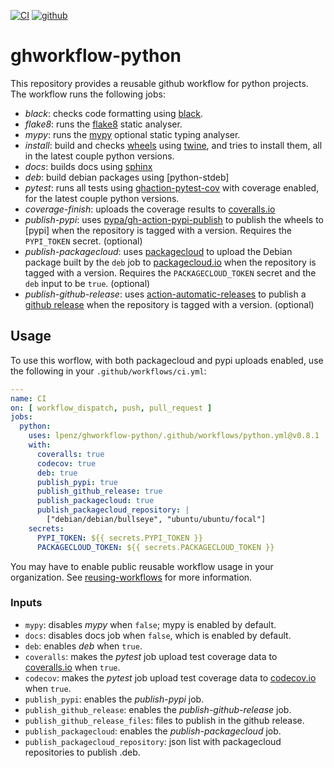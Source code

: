 [![CI](https://github.com/lpenz/ghworkflow-python/actions/workflows/ci.yml/badge.svg)](https://github.com/lpenz/ghworkflow-python/actions/workflows/ci.yml)
[![github](https://img.shields.io/github/v/release/lpenz/ghworkflow-python?logo=github)](https://github.com/lpenz/ghworkflow-python/releases)


# ghworkflow-python

This repository provides a reusable github workflow for python
projects. The workflow runs the following jobs:
- *black*: checks code formatting using [black].
- *flake8*: runs the [flake8] static analyser.
- *mypy*: runs the [mypy] optional static typing analyser.
- *install*: build and checks [wheels] using [twine], and tries to
  install them, all in the latest couple python versions.
- *docs*: builds docs using [sphinx]
- *deb*: build debian packages using [python-stdeb]
- *pytest*: runs all tests using [ghaction-pytest-cov] with coverage
  enabled, for the latest couple python versions.
- *coverage-finish*: uploads the coverage results to [coveralls.io]
- *publish-pypi*: uses [pypa/gh-action-pypi-publish] to publish the
  wheels to [pypi] when the repository is tagged with a version.
  Requires the `PYPI_TOKEN` secret.
  (optional)
- *publish-packagecloud*: uses [packagecloud] to upload
  the Debian package built by the `deb` job to
  [packagecloud.io] when the repository is tagged with a
  version. Requires the `PACKAGECLOUD_TOKEN` secret and the
  `deb` input to be `true`.
  (optional)
- *publish-github-release*: uses
  [action-automatic-releases] to publish a [github release]
  when the repository is tagged with a version.
  (optional)


## Usage

To use this worflow, with both packagecloud and pypi uploads
enabled, use the following in your `.github/workflows/ci.yml`:

```.yml
---
name: CI
on: [ workflow_dispatch, push, pull_request ]
jobs:
  python:
    uses: lpenz/ghworkflow-python/.github/workflows/python.yml@v0.8.1
    with:
      coveralls: true
      codecov: true
      deb: true
      publish_pypi: true
      publish_github_release: true
      publish_packagecloud: true
      publish_packagecloud_repository: |
        ["debian/debian/bullseye", "ubuntu/ubuntu/focal"]
    secrets:
      PYPI_TOKEN: ${{ secrets.PYPI_TOKEN }}
      PACKAGECLOUD_TOKEN: ${{ secrets.PACKAGECLOUD_TOKEN }}
```

You may have to enable public reusable workflow usage in your
organization. See [reusing-workflows] for more information.


### Inputs

- `mypy`: disables *mypy* when `false`; mypy is enabled by default.
- `docs`: disables docs job when `false`, which is enabled by default.
- `deb`: enables *deb* when `true`.
- `coveralls`: makes the *pytest* job upload test coverage data to
  [coveralls.io] when `true`.
- `codecov`: makes the *pytest* job upload test coverage data to
  [codecov.io] when `true`.
- `publish_pypi`: enables the *publish-pypi* job.
- `publish_github_release`: enables the *publish-github-release* job.
- `publish_github_release_files`: files to publish in the github
  release.
- `publish_packagecloud`: enables the *publish-packagecloud* job.
- `publish_packagecloud_repository`: json list with packagecloud
  repositories to publish .deb.


[black]: https://github.com/psf/black
[flake8]: https://flake8.pycqa.org/en/latest/
[mypy]: https://mypy-lang.org/
[sphinx]: https://www.sphinx-doc.org/
[wheels]: https://pythonwheels.com/
[twine]: https://twine.readthedocs.io/en/stable/
[ghaction-pytest-cov]: https://github.com/lpenz/ghaction-pytest-cov
[pypa/gh-action-pypi-publish]: https://github.com/pypa/gh-action-pypi-publish
[packagecloud]: https://github.com/marketplace/actions/deploy-to-packagecloud-io
[action-automatic-releases]: https://github.com/marketplace/actions/automatic-releases
[github release]: https://docs.github.com/en/repositories/releasing-projects-on-github/managing-releases-in-a-repository
[packagecloud.io]: https://packagecloud.io/
[reusing-workflows]: https://docs.github.com/en/actions/using-workflows/reusing-workflows
[coveralls.io]: https://coveralls.io/
[codecov.io]: https://codecov.io/
